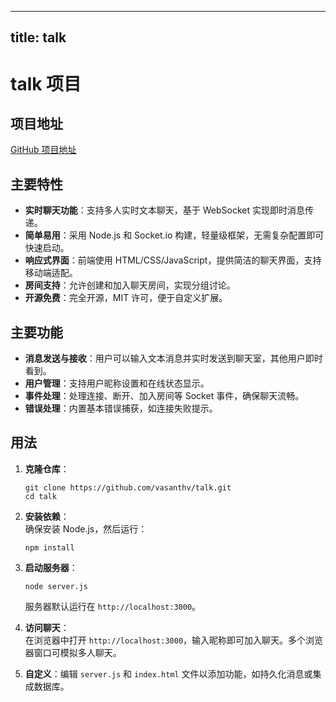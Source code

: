 
---
title: talk
---

# talk 项目

## 项目地址
[GitHub 项目地址](https://github.com/vasanthv/talk)

## 主要特性
- **实时聊天功能**：支持多人实时文本聊天，基于 WebSocket 实现即时消息传递。
- **简单易用**：采用 Node.js 和 Socket.io 构建，轻量级框架，无需复杂配置即可快速启动。
- **响应式界面**：前端使用 HTML/CSS/JavaScript，提供简洁的聊天界面，支持移动端适配。
- **房间支持**：允许创建和加入聊天房间，实现分组讨论。
- **开源免费**：完全开源，MIT 许可，便于自定义扩展。

## 主要功能
- **消息发送与接收**：用户可以输入文本消息并实时发送到聊天室，其他用户即时看到。
- **用户管理**：支持用户昵称设置和在线状态显示。
- **事件处理**：处理连接、断开、加入房间等 Socket 事件，确保聊天流畅。
- **错误处理**：内置基本错误捕获，如连接失败提示。

## 用法
1. **克隆仓库**：  
   ```
   git clone https://github.com/vasanthv/talk.git
   cd talk
   ```

2. **安装依赖**：  
   确保安装 Node.js，然后运行：  
   ```
   npm install
   ```

3. **启动服务器**：  
   ```
   node server.js
   ```
   服务器默认运行在 `http://localhost:3000`。

4. **访问聊天**：  
   在浏览器中打开 `http://localhost:3000`，输入昵称即可加入聊天。多个浏览器窗口可模拟多人聊天。

5. **自定义**：编辑 `server.js` 和 `index.html` 文件以添加功能，如持久化消息或集成数据库。